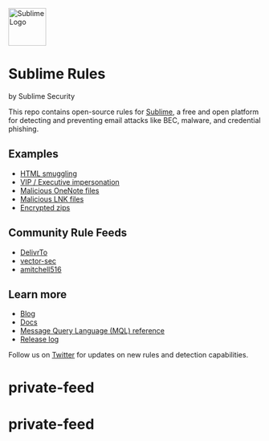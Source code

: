 <a href="https://sublimesecurity.com"><img src="https://user-images.githubusercontent.com/11003450/115128085-5805da00-9fa9-11eb-8c7a-dc8b708053ee.png" width="75px" alt="Sublime Logo" /></a>
 
Sublime Rules
==========
by Sublime Security

This repo contains open-source rules for [Sublime](https://github.com/sublime-security/sublime-platform), a free and open platform for detecting and preventing email attacks like BEC, malware, and credential phishing.

Examples
----------
- [HTML smuggling](https://github.com/sublime-security/sublime-rules/search?q=html+smuggling)
- [VIP / Executive impersonation](https://github.com/search?q=repo%3Asublime-security%2Fsublime-rules+%22vip+impersonation%22&type=code)
- [Malicious OneNote files](https://github.com/search?q=repo%3Asublime-security%2Fsublime-rules+%22onenote%22&type=code)
- [Malicious LNK files](https://github.com/sublime-security/sublime-rules/blob/main/detection-rules/attachment_lnk_file_with_embedded_content.yml)
- [Encrypted zips](https://github.com/sublime-security/sublime-rules/blob/main/detection-rules/attachment_with_encrypted_zip_unsolicited.yml)

Community Rule Feeds
----------
- [DelivrTo](https://github.com/delivr-to/detections)
- [vector-sec](https://github.com/vector-sec/public-sublime-rules)
- [amitchell516](https://github.com/aidenmitchell/custom-sublime-rules)

Learn more
----------
- [Blog](https://sublime.security/blog)
- [Docs](https://docs.sublimesecurity.com)
- [Message Query Language (MQL) reference](https://docs.sublimesecurity.com/docs/message-query-language)
- [Release log](https://new.sublimesecurity.com)

Follow us on [Twitter](https://twitter.com/sublime_sec) for updates on new rules and detection capabilities.
# private-feed
# private-feed
